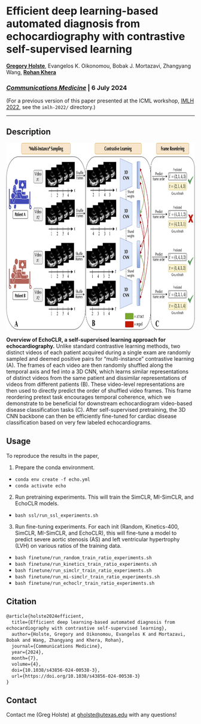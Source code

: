 # Efficient deep learning-based automated diagnosis from echocardiography with contrastive self-supervised learning

[**Gregory Holste**](https://gholste.me), Evangelos K. Oikonomou, Bobak J. Mortazavi, Zhangyang Wang, [**Rohan Khera**](https://www.cards-lab.org/current)

### [***Communications Medicine***](https://www.nature.com/articles/s43856-024-00538-3) | 6 July 2024

(For a previous version of this paper presented at the ICML workshop, [IMLH 2022](https://sites.google.com/view/imlh2022/home?authuser=0), see the `imlh-2022/` directory.)

-----

## Description

<p align=center>
    <img src=figs/overview_fig_v6.png height=500>
</p>

**Overview of EchoCLR, a self-supervised learning approach for echocardiography.** Unlike standard contrastive learning methods, two distinct videos of each patient acquired during a single exam are randomly sampled and deemed positive pairs for “multi-instance” contrastive learning (A). The frames of each video are then randomly shuffled along the temporal axis and fed into a 3D CNN, which learns similar representations of distinct videos from the same patient and dissimilar representations of videos from different patients (B). These video-level representations are then used to directly predict the order of shuffled video frames. This frame reordering pretext task encourages temporal coherence, which we demonstrate to be beneficial for downstream echocardiogram video-based disease classification tasks (C). After self-supervised pretraining, the 3D CNN backbone can then be efficiently fine-tuned for cardiac disease classification based on very few labeled echocardiograms.

## Usage

To reproduce the results in the paper,
1. Prepare the conda environment.
- `conda env create -f echo.yml`
- `conda activate echo`
2. Run pretraining experiments. This will train the SimCLR, MI-SimCLR, and EchoCLR models.
- `bash ssl/run_ssl_experiments.sh`
3. Run fine-tuning experiments. For each init (Random, Kinetics-400, SimCLR, MI-SimCLR, and EchoCLR), this will fine-tune a model to predict severe aortic stenosis (AS) and left ventricular hypertrophy (LVH) on various ratios of the training data.
- `bash finetune/run_random_train_ratio_experiments.sh`
- `bash finetune/run_kinetics_train_ratio_experiments.sh`
- `bash finetune/run_simclr_train_ratio_experiments.sh`
- `bash finetune/run_mi-simclr_train_ratio_experiments.sh`
- `bash finetune/run_echoclr_train_ratio_experiments.sh`

## Citation

```
@article{holste2024efficient,
  title={Efficient deep learning-based automated diagnosis from echocardiography with contrastive self-supervised learning},
  author={Holste, Gregory and Oikonomou, Evangelos K and Mortazavi, Bobak and Wang, Zhangyang and Khera, Rohan},
  journal={Communications Medicine},
  year={2024},
  month={7},
  volume={4},
  doi={10.1038/s43856-024-00538-3},
  url={https://doi.org/10.1038/s43856-024-00538-3}
}
```

## Contact

Contact me (Greg Holste) at gholste@utexas.edu with any questions!
